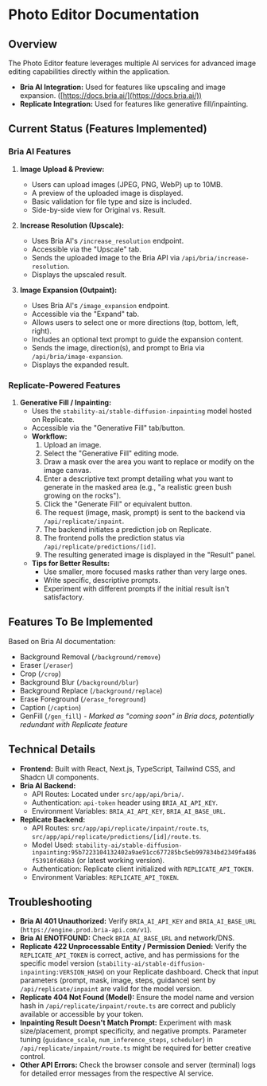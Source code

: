 # Photo Editor Documentation

## Overview

The Photo Editor feature leverages multiple AI services for advanced image editing capabilities directly within the application.

*   **Bria AI Integration:** Used for features like upscaling and image expansion. ([https://docs.bria.ai/](https://docs.bria.ai/))
*   **Replicate Integration:** Used for features like generative fill/inpainting.

## Current Status (Features Implemented)

### Bria AI Features

1.  **Image Upload & Preview:**
    *   Users can upload images (JPEG, PNG, WebP) up to 10MB.
    *   A preview of the uploaded image is displayed.
    *   Basic validation for file type and size is included.
    *   Side-by-side view for Original vs. Result.

2.  **Increase Resolution (Upscale):**
    *   Uses Bria AI's `/increase_resolution` endpoint.
    *   Accessible via the "Upscale" tab.
    *   Sends the uploaded image to the Bria API via `/api/bria/increase-resolution`.
    *   Displays the upscaled result.

3.  **Image Expansion (Outpaint):**
    *   Uses Bria AI's `/image_expansion` endpoint.
    *   Accessible via the "Expand" tab.
    *   Allows users to select one or more directions (top, bottom, left, right).
    *   Includes an optional text prompt to guide the expansion content.
    *   Sends the image, direction(s), and prompt to Bria via `/api/bria/image-expansion`.
    *   Displays the expanded result.

### Replicate-Powered Features

1.  **Generative Fill / Inpainting:**
    *   Uses the `stability-ai/stable-diffusion-inpainting` model hosted on Replicate.
    *   Accessible via the "Generative Fill" tab/button.
    *   **Workflow:**
        1.  Upload an image.
        2.  Select the "Generative Fill" editing mode.
        3.  Draw a mask over the area you want to replace or modify on the image canvas.
        4.  Enter a descriptive text prompt detailing what you want to generate in the masked area (e.g., "a realistic green bush growing on the rocks").
        5.  Click the "Generate Fill" or equivalent button.
        6.  The request (image, mask, prompt) is sent to the backend via `/api/replicate/inpaint`.
        7.  The backend initiates a prediction job on Replicate.
        8.  The frontend polls the prediction status via `/api/replicate/predictions/[id]`.
        9.  The resulting generated image is displayed in the "Result" panel.
    *   **Tips for Better Results:**
        *   Use smaller, more focused masks rather than very large ones.
        *   Write specific, descriptive prompts.
        *   Experiment with different prompts if the initial result isn't satisfactory.

## Features To Be Implemented

Based on Bria AI documentation:

*   Background Removal (`/background/remove`)
*   Eraser (`/eraser`)
*   Crop (`/crop`)
*   Background Blur (`/background/blur`)
*   Background Replace (`/background/replace`)
*   Erase Foreground (`/erase_foreground`)
*   Caption (`/caption`)
*   GenFill (`/gen_fill`) - *Marked as "coming soon" in Bria docs, potentially redundant with Replicate feature*

## Technical Details

*   **Frontend:** Built with React, Next.js, TypeScript, Tailwind CSS, and Shadcn UI components.
*   **Bria AI Backend:**
    *   API Routes: Located under `src/app/api/bria/`.
    *   Authentication: `api-token` header using `BRIA_AI_API_KEY`.
    *   Environment Variables: `BRIA_AI_API_KEY`, `BRIA_AI_BASE_URL`.
*   **Replicate Backend:**
    *   API Routes: `src/app/api/replicate/inpaint/route.ts`, `src/app/api/replicate/predictions/[id]/route.ts`.
    *   Model Used: `stability-ai/stable-diffusion-inpainting:95b7223104132402a9ae91cc677285bc5eb997834bd2349fa486f53910fd68b3` (or latest working version).
    *   Authentication: Replicate client initialized with `REPLICATE_API_TOKEN`.
    *   Environment Variables: `REPLICATE_API_TOKEN`.

## Troubleshooting

*   **Bria AI 401 Unauthorized:** Verify `BRIA_AI_API_KEY` and `BRIA_AI_BASE_URL` (`https://engine.prod.bria-api.com/v1`).
*   **Bria AI ENOTFOUND:** Check `BRIA_AI_BASE_URL` and network/DNS.
*   **Replicate 422 Unprocessable Entity / Permission Denied:** Verify the `REPLICATE_API_TOKEN` is correct, active, and has permissions for the specific model version (`stability-ai/stable-diffusion-inpainting:VERSION_HASH`) on your Replicate dashboard. Check that input parameters (prompt, mask, image, steps, guidance) sent by `/api/replicate/inpaint` are valid for the model version.
*   **Replicate 404 Not Found (Model):** Ensure the model name and version hash in `/api/replicate/inpaint/route.ts` are correct and publicly available or accessible by your token.
*   **Inpainting Result Doesn't Match Prompt:** Experiment with mask size/placement, prompt specificity, and negative prompts. Parameter tuning (`guidance_scale`, `num_inference_steps`, `scheduler`) in `/api/replicate/inpaint/route.ts` might be required for better creative control.
*   **Other API Errors:** Check the browser console and server (terminal) logs for detailed error messages from the respective AI service. 